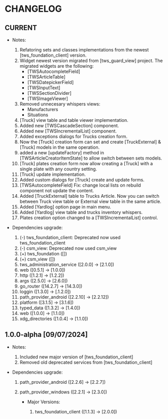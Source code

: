 # CHANGELOG

## CURRENT

- Notes:

    1. Refatoring sets and classes implementations from the newest [tws_foundation_client] version.
    2. Widget newest version migrated from [tws_guard_view] project. The migrated widgets are the following:
        * [TWSAutocompleteField]
        * [TWSArticleTable]
        * [TWSDatepickerField]
        * [TWSInputText]
        * [TWSSectionDivider]
        * [TWSImageViewer]
    3. Removed unnecesary whispers views:
        * Manufacturers
        * Situations
    4. [Truck] view table and table viewer implementation.
    5. Added new [TWSCascadeSection] component.
    6. Added new [TWSIncrementalList] component.
    7. Added exceptions dialogs for Trucks creation form.
    8. Now the [Truck] creation form can set and create [TruckExternal] & [Truck] models 
    in the same operation.
    9. added a new [updateFactory] method in [TWSArticleCreatorItemState] to allow switch between sets models.
    10. [Truck] plates creation form now allow creating a [Truck] with a single plate with any country setting.
    11. [Truck] update implementation.
    12. Added custom dialogs for [Truck] create and update forms.
    13. [TWSAutocompleteField] Fix: change local lists on rebuild component not update the content.
    14. Added [TruckExternal] table to Trucks Article. Now you can switch between Truck view table or External view table in the same article.
    15. Added [Yardlog] option page in main menu.
    16. Added [Yardlog] view table and trucks inventory whispers.
    17. Plates creation option changed to a [TWSIncrementalList] control.

- Dependencies upgrade:
    1. (-) tws_foundation_client: Deprecated now used tws_foundation_client
    2. (-) csm_view: Deprecated now used csm_view
    3. (+) tws_foundation ([])
    4. (+) csm_view ([])
    5. tws_administration_service ([2.0.0] -> [2.1.0])
    6. web ([0.5.1] -> [1.0.0])
    7. http ([1.2.1] -> [1.2.2])
    8. args ([2.5.0] -> [2.6.0]) 
    9. go_router ([14.2.7] -> [14.3.0]) 
    10. loggin ([1.3.0] -> [.1.2.0]) 
    11. path_provider_android ([2.2.10] -> [2.2.12]) 
    12. platform ([3.1.5] -> [3.1.6]) 
    13. typed_data ([1.3.2] -> [1.4.0]) 
    14. web ([1.0.0] -> [1.1.0]) 
    15. xdg_directories ([1.0.4] -> [1.1.0]) 

   

## 1.0.0-alpha [09/07/2024]

- Notes:

    1. Included new major version of [tws_foundation_client]
    2. Removed old deprecated services from [tws_foundation_client]

- Dependencies upgrade:

    1. path_provider_android ([2.2.6] -> [2.2.7])
    2. path_provider_windows ([2.2.1] -> [2.3.0])

        - Major Versions:

            1. tws_foundation_client ([1.1.3] -> [2.0.0])
